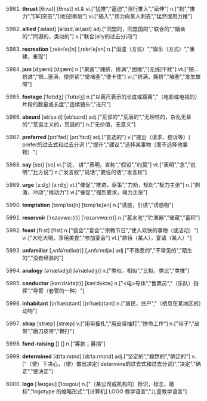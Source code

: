 5981. **thrust**
[θrʌst]  [θrʌst]
vt.& vi.["猛推","逼迫","强行推入","延伸"]  n.["刺","推力","[军]突击","[地]逆断层"]  vi.["插入","用力向某人刺去","猛然或用力推"]  

5982. **allied**
[ˈælaɪd]  [əˈlaɪd,ˈælˌaɪd]
adj.["同盟的，同盟国的","联合的","姻亲的","同源的，类似的"]  v.["联合(ally的过去分词)"]  

5983. **recreation**
[ˌrekriˈeɪʃn]  [ˌrɛkriˈeʃən]
n.["消遣（方式）","娱乐（方式）","重建，重现"]  

5984. **jam**
[dʒæm]  [dʒæm]
n.["果酱","拥挤，挤满","困境","[无线]干扰"]  vt.["把…挤进","把…塞满，使挤紧","使堵塞","使卡住"]  vi.["挤满，拥挤","堵塞","发生故障"]  

5985. **footage**
[ˈfʊtɪdʒ]  [ˈfʊtɪdʒ]
n.["以英尺表示的长度或距离","（电影或电视的）片段的数量或长度","连续镜头","进尺"]  

5986. **absurd**
[əbˈsɜ:d]  [əbˈsɜ:rd]
adj.["荒谬的","荒唐的","无理性的，杂乱无章的","荒诞主义的，荒诞的"]  n.["无价值，无意义"]  

5987. **preferred**
[prɪ'fəd]  [prɪ'fɜ:d]
adj.["首选的"]  v.["提出（请求、控诉等）( prefer的过去式和过去分词 )","提升","建议","选择某事物（而不选择他事物）"]  

5988. **say**
[seɪ]  [se]
vi.["说， 讲","表明，宣称","假设","约莫"]  vt.["表明","念","说明","比方说"]  n.["发言权","说话","要说的话","发言权"]  

5989. **urge**
[ɜ:dʒ]  [ɜ:rdʒ]
vt.["催促","推进，驱策","力劝，规劝","极力主张"]  n.["刺激，冲动","推动力"]  vi.["催促","强烈要求，竭力主张"]  

5990. **temptation**
[tempˈteɪʃn]  [tɛmpˈteʃən]
n.["诱惑，引诱","诱惑物"]  

5991. **reservoir**
[ˈrezəvwɑ:(r)]  [ˈrezərvwɑ:(r)]
n.["蓄水池","贮液器","储藏","蓄积"]  

5992. **feast**
[fi:st]  [fist]
n.["盛会","宴会","宗教节日","使人欢快的事物（或活动）"]  vi.["大吃大喝，享用美食","参加宴会"]  vt.["款待（某人），宴请（某人）"]  

5993. **unfamiliar**
[ˌʌnfəˈmɪliə(r)]  [ˌʌnfəˈmɪljɚ]
adj.["不熟悉的","不常见的","陌生的","没有经验的"]  

5994. **analogy**
[əˈnælədʒi]  [əˈnælədʒi]
n.["类似，相似","比拟，类比","类推"]  

5995. **conductor**
[kənˈdʌktə(r)]  [kənˈdʌktɚ]
n.["<电>导体","售票员","（乐队）指挥","导管（套管的一种）"]  

5996. **inhabitant**
[ɪnˈhæbɪtənt]  [ɪnˈhæbɪtənt]
n.["居民，住户","（栖息在某地区的）动物"]  

5997. **strap**
[stræp]  [stræp]
v.["用带捆扎","用皮带抽打","拼命工作"]  n.["带子","皮带","磨刀皮带","鞭打"]  

5998. **fund-raising**
[]  []
n.["筹款；募捐"]  

5999. **determined**
[dɪˈtɜ:mɪnd]  [dɪˈtɜ:rmɪnd]
adj.["坚定的","毅然的","确定的"]  v.["（使）下决心，（使）做出决定( determine的过去式和过去分词)","决定","确定","使决定"]  

6000. **logo**
[ˈləʊgəʊ]  [ˈloʊgoʊ]
n.["（某公司或机构的）标识，标志，徽标","logotype 的缩略形式","[计算机] LOGO 教学语言","儿童教学语言"]  

